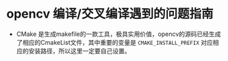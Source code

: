 # opencv 编译/交叉编译遇到的问题指南

* CMake 是生成makefile的一款工具，极具实用价值，opencv的源码已经生成了相应的CmakeList文件，其中重要的变量是 `CMAKE_INSTALL_PREFIX` 对应相应的安装路径，所以这里一定要自己设置。
